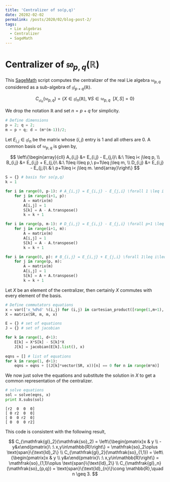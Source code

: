 ```yaml
---
title: 'Centralizer of so(p,q)'
date: 20202-02-02
permalink: /posts/2020/02/blog-post-2/
tags:
  - Lie algebras
  - Centralizer
  - SageMath
---
```


# Centralizer of $\mathfrak{so}_{p,q}(\mathbb{R})$ 

This [SageMath](http://www.sagemath.org/index.html) script computes the centralizer of the real Lie algebra $\mathfrak{so}_{p,q}$ considered as a sub-algebra of $\mathfrak{gl}_{p+q}(\mathbb{R})$. 


$$
C_{\mathfrak{gl}_n}(\mathfrak{so}_{p,q})=\{X\in \mathfrak{gl}_{n}(\mathbb{R}),\ \forall S\in\mathfrak{so}_{p,q}\ \ [X,S] = 0\}
$$

We drop the notation $\mathbb{R}$ and set $n=p+q$ for simplicity. 


```python
# Define dimensions
p = 2; q = 2;
m = p + q; d = (m*(m-1))/2;
```

Let $E_{i,j}\in\mathfrak{gl}_n$ be the matrix whose $(i,j)$ entry is $1$ and all others are $0$. A common basis of $\mathfrak{so}_{p,q}$ is given by, 

$$
\left\{\begin{array}{cll}
            A_{i,j} &= E_{i,j} - E_{j,i}\ &:\ 1\leq i< j\leq p,  \\
            B_{i,j} &= E_{i,j} + E_{j,i}\ &:\ 1\leq i\leq p,\ p+1\leq j\leq m, \\
            D_{i,j} &= E_{i,j} - E_{j,i}\ &:\ p+1\leq i< j\leq m.
        \end{array}\right\}
$$


```python
S = {} # basis for so(p,q)
k = 1

for i in range(0, p-1): # A_{i,j} = E_{i,j} - E_{j,i} \forall 1 \leq i < j \leq p
    for j in range(i+1, p):
        A = matrix(m)
        A[i,j] = 1
        S[k] = A - A.transpose()
        k = k + 1

for i in range(p, m-1): # D_{i,j} = E_{i,j} - E_{j,i} \forall p+1 \leq i < j \leq m
    for j in range(i+1, m):
        A = matrix(m)
        A[i,j] = 1
        S[k] = A - A.transpose()
        k = k + 1

for i in range(0, p): # B_{i,j} = E_{i,j} + E_{j,i} \forall 1\leq i\leq p, p+1\leq j\leq m
    for j in range(p, m):
        A = matrix(m)
        A[i,j] = 1
        S[k] = A + A.transpose()
        k = k + 1
```

Let $X$ be an element of the centralizer, then certainly $X$ commutes with every element of the basis. 


```python
# Define commutators equations
x = var(['x_%d%d' %(i,j) for (i,j) in cartesian_product([range(1,m+1), range(1,m+1)])]);
X = matrix(SR, m, m, x)

E = {} # set of equations
J = {} # set of jacobian

for k in range(1, d+1):
    E[k] = X*S[k] - S[k]*X
    J[k] = jacobian(E[k].list(), x)
    
eqns = [] # list of equations
for k in range(1, d+1):
    eqns = eqns + [(J[k]*vector(SR, x))[n] == 0 for n in range(m*m)]

```

We now just solve the equations and substitute the solution in $X$ to get a common representation of the centralizer. 


```python
# solve equations
sol = solve(eqns, x)
print X.subs(sol)
```

    [r2  0  0  0]
    [ 0 r2  0  0]
    [ 0  0 r2  0]
    [ 0  0  0 r2]


This code is consistent with the following result, 

$$
C_{\mathfrak{gl}_2}(\mathfrak{so}_2) = \left\{\begin{pmatrix}x & y \\ -y&x\end{pmatrix}\ :\ x,y\in\mathbb{R}\right\} = \mathfrak{so}_2\oplus \text{span}\{\text{Id}_2\} \\     C_{\mathfrak{gl}_2}(\mathfrak{so}_{1,1}) = \left\{\begin{pmatrix}x & y \\ y&x\end{pmatrix}\ :\ x,y\in\mathbb{R}\right\} = \mathfrak{so}_{1,1}\oplus \text{span}\{\text{Id}_2\} \\     C_{\mathfrak{gl}_n}(\mathfrak{so}_{p,q}) = \text{span}\{\text{Id}_{n}\}\cong \mathbb{R},\quad n \geq 3.
$$